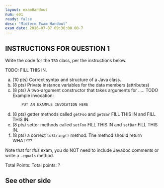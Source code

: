 ```yaml
---
layout: examHandout
num: e01
ready: false
desc: "Midterm Exam Handout"
exam_date: 2016-07-07 09:30:00.00-7
---
```


## INSTRUCTIONS FOR QUESTION 1

Write the code for the `TBD` class, per the instructions below.

TODO: FILL THIS IN.

<style>
  div.enclosed-list-uses-lower-alpha ol li {
  list-style-type: lower-alpha;
  }
</style>

<div class="enclosed-list-uses-lower-alpha" markdown="1">

1. (10 pts) Correct syntax and structure of a Java class.
1. (8 pts) Private instance variables for the data members (attributes)
1. (8 pts) A two-argument constructor that takes arguments for ..... TODO
   Example invocation:
   ```java
       PUT AN EXAMPLE INVOCATION HERE
1. (8 pts) getter methods called `getFoo` and `getBar` FILL THIS IN and FILL THIS IN.
1. (8 pts) setter methods called `setFoo` FILL THIS IN and `setBar` FILL THIS IN.
1. (8 pts) a correct `toString()` method.  The method should return WHAT???

</div>

Note that for *this* exam, you do NOT need to include Javadoc comments
or write a `.equals` method.


Total Points: <span class="pointCount">Total points: ?</span>

<h2 class="page-break-before">See other side</h2>



